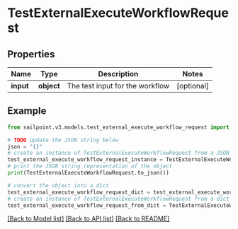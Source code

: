 # TestExternalExecuteWorkflowRequest


## Properties

Name | Type | Description | Notes
------------ | ------------- | ------------- | -------------
**input** | **object** | The test input for the workflow | [optional] 

## Example

```python
from sailpoint.v3.models.test_external_execute_workflow_request import TestExternalExecuteWorkflowRequest

# TODO update the JSON string below
json = "{}"
# create an instance of TestExternalExecuteWorkflowRequest from a JSON string
test_external_execute_workflow_request_instance = TestExternalExecuteWorkflowRequest.from_json(json)
# print the JSON string representation of the object
print(TestExternalExecuteWorkflowRequest.to_json())

# convert the object into a dict
test_external_execute_workflow_request_dict = test_external_execute_workflow_request_instance.to_dict()
# create an instance of TestExternalExecuteWorkflowRequest from a dict
test_external_execute_workflow_request_from_dict = TestExternalExecuteWorkflowRequest.from_dict(test_external_execute_workflow_request_dict)
```
[[Back to Model list]](../README.md#documentation-for-models) [[Back to API list]](../README.md#documentation-for-api-endpoints) [[Back to README]](../README.md)


